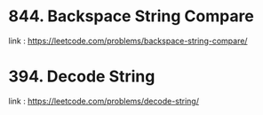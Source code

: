 # 844. Backspace String Compare

link : https://leetcode.com/problems/backspace-string-compare/

# 394. Decode String

link : https://leetcode.com/problems/decode-string/
